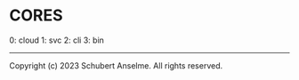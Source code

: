 # CORES

0: cloud
1: svc
2: cli
3: bin

---

Copyright (c) 2023 Schubert Anselme. All rights reserved.
